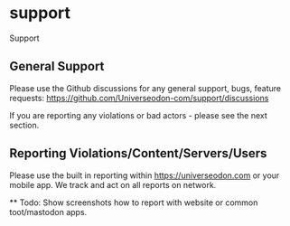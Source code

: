 # support
Support 

## General Support

Please use the Github discussions for any general support, bugs, feature requests: https://github.com/Universeodon-com/support/discussions

If you are reporting any violations or bad actors - please see the next section.

## Reporting Violations/Content/Servers/Users

Please use the built in reporting within https://universeodon.com or your mobile app.  We track and act on all reports on network.

** Todo:  Show screenshots how to report with website or common toot/mastodon apps.
